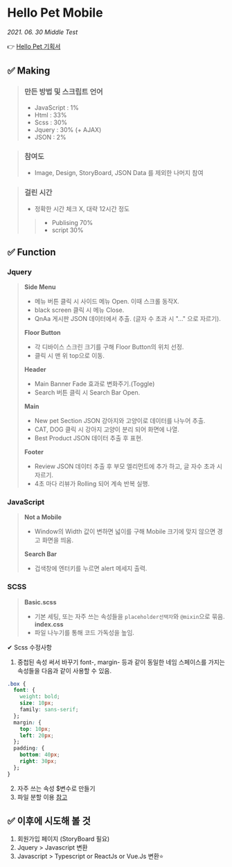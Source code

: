 # Hello Pet Mobile 
_2021. 06. 30 Middle Test_

👉 [Hello Pet 기획서]('https://github.com/eunjin0212/Academy/tree/master/m_hellopet/proposal')

## ✅ Making

> ### 만든 방법 및 스크립트 언어
> - JavaScript : 1%
> - Html : 33%
> - Scss : 30%
> - Jquery : 30% (+ AJAX)
> - JSON : 2% 

> ### 참여도
> - Image, Design, StoryBoard, JSON Data 를 제외한 나머지 참여

> ### 걸린 시간 
> * 정확한 시간 체크 X, 대략 12시간 정도
> > - Publising 70%
> > - script 30%

## ✅ Function

### Jquery
 > **Side Menu**
 > - 메뉴 버튼 클릭 시 사이드 메뉴 Open. 이때 스크롤 동작X.
 > - black screen 클릭 시 메뉴 Close.
 > - QnAa 게시판 JSON 데이터에서 추출. (글자 수 초과 시 "..." 으로 자르기).
 >
 > **Floor Button** 
 > - 각 디바이스 스크린 크기를 구해 Floor Button의 위치 선정.
 > - 클릭 시 맨 위 top으로 이동.
 >
 > **Header**
 > - Main Banner Fade 효과로 변화주기.(Toggle)
 > - Search 버튼 클릭 시 Search Bar Open.
 >
 > **Main**
 > - New pet Section JSON 강아지와 고양이로 데이터를 나누어 추출.
 > - CAT, DOG 클릭 시 강아지 고양이 분리 되어 화면에 나열.
 > - Best Product JSON 데이터 추출 후 표현.
 >
 > **Footer**
 > - Review JSON 데이터 추출 후 부모 엘리먼트에 추가 하고, 글 자수 초과 시 자르기.
 > - 4초 마다 리뷰가 Rolling 되어 계속 반복 실행. 

### JavaScript
 > **Not a Mobile**
 > - Window의 Width 값이 변하면 넓이를 구해 Mobile 크기에 맞지 않으면 경고 화면을 띄움.
 >
 > **Search Bar**
 > - 겁색창에 엔터키를 누르면 alert 메세지 출력.

### SCSS
 > **Basic.scss** 
 > - 기본 세팅, 또는 자주 쓰는 속성들을 `placeholder선택자`와 `@mixin`으로 묶음.
 > **index.css**
 > - 파일 나누기를 통해 코드 가독성을 높임.


✔ Scss 수정사항
1. 중첩된 속성 써서 바꾸기
font-, margin- 등과 같이 동일한 네임 스페이스를 가지는 속성들을 다음과 같이 사용할 수 있음.
```css
.box {
  font: {
    weight: bold;
    size: 10px;
    family: sans-serif;
  };
  margin: {
    top: 10px;
    left: 20px;
  };
  padding: {
    bottom: 40px;
    right: 30px;
  };
}
```
2. 자주 쓰는 속성 $변수로 만들기
3. 파일 분할 이용 [참고]('https://heropy.blog/2018/01/31/sass/')

## ✅ 이후에 시도해 볼 것

1. 회원가입 페이지 (StoryBoard 필요)
2. Jquery > Javascript 변환
3. Javascript > Typescript or ReactJs or Vue.Js 변환⭐

